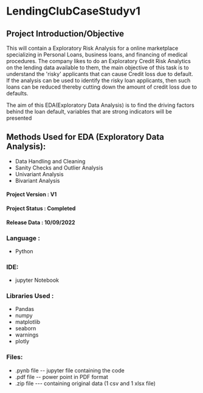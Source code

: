 # LendingClubCaseStudyv1

## Project Introduction/Objective
This will contain a Exploratory Risk Analysis for a online marketplace specializing in Personal Loans, business loans, and financing of medical procedures. The company likes to do an Exploratory Credit Risk Analytics on the lending data available to them, the main objective of this task is to understand the 'risky' applicants that can cause Credit loss due to default. If the analysis can be used to identify the risky loan applicants, then such loans can be reduced thereby cutting down the amount of credit loss due to defaults.

The aim of this EDA(Exploratory Data Analysis) is to find the driving factors behind the loan default, variables that are strong indicators will be presented

## Methods Used for EDA (Exploratory Data Analysis):
* Data Handling and Cleaning
* Sanity Checks and Outlier Analysis
* Univariant Analysis
* Bivariant Analysis


#### Project Version : V1
#### Project Status  : Completed
#### Release Data    : 10/09/2022

### Language : 
* Python

### IDE: 
* jupyter Notebook

### Libraries Used :
* Pandas
* numpy
* matplotlib
* seaborn
* warnings
* plotly

### Files: 
* .pynb file -- jupyter file containing the code
* .pdf file -- power point  in PDF format
* .zip file --- containing original data (1 csv and 1 xlsx file)



